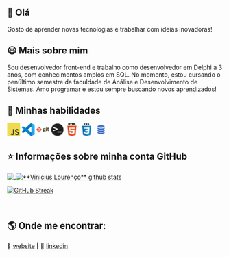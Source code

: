 ## 👋 Olá 

Gosto de aprender novas tecnologias e trabalhar com ideias inovadoras!

## 😃 Mais sobre mim

Sou desenvolvedor front-end e trabalho como desenvolvedor em Delphi a 3 anos, com conhecimentos amplos em SQL. No momento, estou cursando o penúltimo semestre da faculdade de Análise e Desenvolvimento de Sistemas. Amo programar e estou sempre buscando novos aprendizados!

## 🚀 Minhas habilidades

<code><img height="30" src="https://raw.githubusercontent.com/github/explore/80688e429a7d4ef2fca1e82350fe8e3517d3494d/topics/javascript/javascript.png"></code>
<code><img height="30" src="https://raw.githubusercontent.com/github/explore/80688e429a7d4ef2fca1e82350fe8e3517d3494d/topics/visual-studio-code/visual-studio-code.png"></code>
<code><img height="30" src="https://raw.githubusercontent.com/github/explore/80688e429a7d4ef2fca1e82350fe8e3517d3494d/topics/git/git.png"></code>
<code><img height="30" src="https://raw.githubusercontent.com/github/explore/80688e429a7d4ef2fca1e82350fe8e3517d3494d/topics/terminal/terminal.png"></code>
<code><img height="30" src="https://raw.githubusercontent.com/github/explore/80688e429a7d4ef2fca1e82350fe8e3517d3494d/topics/html/html.png"></code>
<code><img height="30" src="https://raw.githubusercontent.com/github/explore/80688e429a7d4ef2fca1e82350fe8e3517d3494d/topics/css/css.png"></code>
<code><img height="30" src="https://raw.githubusercontent.com/github/explore/80688e429a7d4ef2fca1e82350fe8e3517d3494d/topics/sql/sql.png"></code>

## ⭐ Informações sobre minha conta GitHub

<a href="https://github.com/viniciuslourencof" align="center">
  <img align="center" src="https://github-readme-stats.vercel.app/api/top-langs/?username=viniciuslourencof&theme=dracula&hide_langs_below=1" />
</a>

<a href="https://github.com/viniciuslourencof">
 <img align="center" src="https://github-readme-stats.vercel.app/api?username=viniciuslourencof&show_icons=true&theme=dracula&line_height=27" alt="**Vinicius Lourenço** github stats"/>
</a>

[![GitHub Streak](https://streak-stats.demolab.com/?user=viniciuslourencof&theme=dracula)](https://git.io/streak-stats)


[website]: https://www.linkedin.com/in/viniciuslourencof/
[linkedin]: https://www.linkedin.com/in/viniciuslourencof/
<br>

## 🌎 Onde me encontrar:

🏡 [website][website] **|** 
👔 [linkedin][linkedin]

